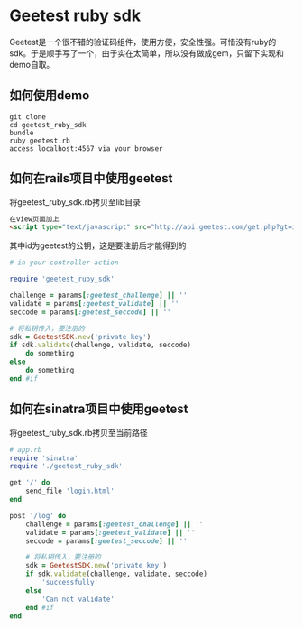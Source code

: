Geetest ruby sdk
================

Geetest是一个很不错的验证码组件，使用方便，安全性强。可惜没有ruby的sdk。于是顺手写了一个，由于实在太简单，所以没有做成gem，只留下实现和demo自取。


## 如何使用demo
  
```
git clone  
cd geetest_ruby_sdk
bundle 
ruby geetest.rb
access localhost:4567 via your browser
```

## 如何在rails项目中使用geetest 

将geetest_ruby_sdk.rb拷贝至lib目录

```html
在view页面加上
<script type="text/javascript" src="http://api.geetest.com/get.php?gt=id"></script>
```
其中id为geetest的公钥，这是要注册后才能得到的

```ruby
# in your controller action

require 'geetest_ruby_sdk'

challenge = params[:geetest_challenge] || ''
validate = params[:geetest_validate] || ''
seccode = params[:geetest_seccode] || ''

# 将私钥传入，要注册的
sdk = GeetestSDK.new('private key')
if sdk.validate(challenge, validate, seccode)
	do something
else 
	do something
end #if
```

## 如何在sinatra项目中使用geetest 

将geetest_ruby_sdk.rb拷贝至当前路径

```ruby
# app.rb
require 'sinatra'
require './geetest_ruby_sdk'

get '/' do
	send_file 'login.html'
end

post '/log' do
	challenge = params[:geetest_challenge] || ''
	validate = params[:geetest_validate] || ''
	seccode = params[:geetest_seccode] || ''

	# 将私钥传入，要注册的
	sdk = GeetestSDK.new('private key')
	if sdk.validate(challenge, validate, seccode)
		'successfully'
	else 
		'Can not validate'
	end #if
end
```
  

